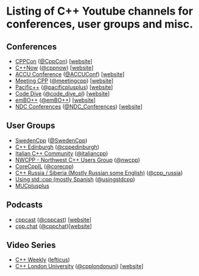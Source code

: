 # Listing of C++ Youtube channels for conferences, user groups and misc.
## Conferences
- [CPPCon](https://www.youtube.com/user/CppCon) ([@CppCon](https://twitter.com/CppCon)) [[website](https://cppcon.org/)]
- [C++Now]( https://www.youtube.com/user/BoostCon) ([@cppnow](https://twitter.com/cppnow))  [[website](http://cppnow.org/)]
- [ACCU Conference](https://www.youtube.com/channel/UCJhay24LTpO1s4bIZxuIqKw) ([@ACCUConf](https://twitter.com/ACCUConf)) [[website](https://conference.accu.org/)]
- [Meeting CPP]( https://www.youtube.com/user/MeetingCPP) ([@meetingcpp](https://twitter.com/meetingcpp)) [[website](https://meetingcpp.com/)] 
- [Pacific++](https://www.youtube.com/channel/UCrRR5mU5aqvtZAuEGYfdTjw) ([@pacificplusplus](https://twitter.com/pacificplusplus)) [[website](https://pacificplusplus.com/)] 
- [Code Dive](https://www.youtube.com/channel/UCU0Rt8VHO5-YNQXwIjkf-1g/videos) ([@code_dive_pl](https://twitter.com/code_dive_pl)) [[website](http://www.codedive.pl)]
- [emBO++](https://www.youtube.com/channel/UCg2JbpJ-PGdFUEZEiNr0GWg) ([@emBO++](https://twitter.com/emboconference)) [[website](https://www.embo.io)]
- [NDC Conferences](https://www.youtube.com/channel/UCTdw38Cw6jcm0atBPA39a0Q/) ([@NDC_Conferences](https://twitter.com/ndc_conferences)) [[website](http://ndcconferences.com/)]
## User Groups
- [SwedenCpp](https://www.youtube.com/c/SwedenCpp) ([@SwedenCpp](https://twitter.com/SwedenCpp))
- [C++ Edinburgh](https://www.youtube.com/channel/UC3MI-cTQcGTkwWsf6z0hldQ) ([@cppedinburgh](https://twitter.com/cppedinburgh))
- [Italian C++ Community](https://www.youtube.com/channel/UCNge3iECU0XKjshac_hdejw) ([@italiancpp](https://twitter.com/italiancpp))
- [NWCPP - Northwest C++ Users Group](https://www.youtube.com/channel/UCrg3ot2uEjn3jLs4PmeqEAg) ([@nwcpp](https://twitter.com/nwcpp))
- [CoreCppIL](https://www.youtube.com/channel/UCE14XYFaK1fDTnOTqlOFrrQ?app=desktop) ([@corecpp](https://twitter.com/corecpp))
- [C++ Russia / Siberia (Mostly Russian some English)](https://www.youtube.com/channel/UCJ9v015sPgEi0jJXe_zanjA) ([@cpp_russia](https://twitter.com/cpp_russia))
- [Using std::cpp (mostly Spanish](https://www.youtube.com/channel/UC0fpufx5KaNfa8GEVSVwwJw) ([@usingstdcpp](https://twitter.com/usingstdcpp))
- [MUCplusplus](https://www.youtube.com/channel/UCf3tX0nf8EFIwmgQBH6PIGw) 

## Podcasts
- [cppcast](https://www.youtube.com/channel/UCuCjADS4u3uJDTqUaG0H9dA) ([@cppcast](https://twitter.com/cppcast)) [[website](https://cppcast.com/)]
- [cpp.chat](https://www.youtube.com/channel/UCsefcSZGxO9lTBqFbsV3sJg/featured) ([@cppchat](https://twitter.com/cppchat))[[website](http://cpp.chat/)]

## Video Series
- [C++ Weekly](https://www.youtube.com/user/lefticus1) ([lefticus](https://twitter.com/lefticus)) 
- [C++ London University](https://www.youtube.com/channel/UCVaVY-fcOSBTc_8HibVB5VA) ([@cpplondonuni](https://twitter.com/cpplondonuni)) [[website](https://www.cpplondonuni.com/)]
